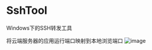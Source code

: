 # SshTool
Windows下的SSH转发工具

将云端服务器的应用运行端口映射到本地浏览端口
![image](https://github.com/icecoins/SshTool/assets/92659856/734bb527-d5dc-4382-932c-fee537143c20)
